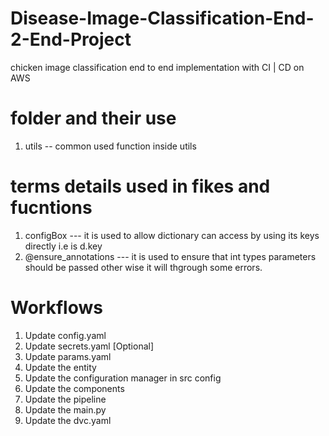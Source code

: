 # Disease-Image-Classification-End-2-End-Project
chicken image classification end to end implementation with CI | CD on AWS 

# folder and their use
1. utils -- common used function inside utils 



# terms details used in fikes and fucntions
1. configBox --- it is used to allow dictionary can access by using its keys directly i.e is d.key
2. @ensure_annotations --- it is used to ensure that int types parameters should be passed other wise it will thgrough some errors.


# Workflows
1. Update config.yaml
2. Update secrets.yaml [Optional]
3. Update params.yaml
4. Update the entity
5. Update the configuration manager in src config
6. Update the components
7. Update the pipeline
8. Update the main.py
9. Update the dvc.yaml